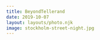 ```yaml
---
title: BeyondTellerand
date: 2019-10-07
layout: layouts/photo.njk
image: stockholm-street-night.jpg
---
```

